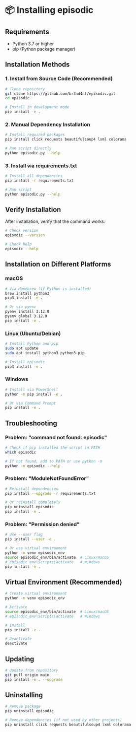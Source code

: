 # 📦 Installing episodic

## Requirements

- Python 3.7 or higher
- pip (Python package manager)

## Installation Methods

### 1. Install from Source Code (Recommended)

```bash
# Clone repository
git clone https://github.com/br3nd4nt/episodic.git
cd episodic

# Install in development mode
pip install -e .
```

### 2. Manual Dependency Installation

```bash
# Install required packages
pip install click requests beautifulsoup4 lxml colorama

# Run script directly
python episodic.py --help
```

### 3. Install via requirements.txt

```bash
# Install all dependencies
pip install -r requirements.txt

# Run script
python episodic.py --help
```

## Verify Installation

After installation, verify that the command works:

```bash
# Check version
episodic --version

# Check help
episodic --help
```

## Installation on Different Platforms

### macOS

```bash
# Via Homebrew (if Python is installed)
brew install python3
pip3 install -e .

# Or via pyenv
pyenv install 3.12.0
pyenv global 3.12.0
pip install -e .
```

### Linux (Ubuntu/Debian)

```bash
# Install Python and pip
sudo apt update
sudo apt install python3 python3-pip

# Install episodic
pip3 install -e .
```

### Windows

```bash
# Install via PowerShell
python -m pip install -e .

# Or via Command Prompt
pip install -e .
```

## Troubleshooting

### Problem: "command not found: episodic"

```bash
# Check if pip installed the script in PATH
which episodic

# If not found, add to PATH or use python -m
python -m episodic --help
```

### Problem: "ModuleNotFoundError"

```bash
# Reinstall dependencies
pip install --upgrade -r requirements.txt

# Or reinstall completely
pip uninstall episodic
pip install -e .
```

### Problem: "Permission denied"

```bash
# Use --user flag
pip install --user -e .

# Or use virtual environment
python -m venv episodic_env
source episodic_env/bin/activate  # Linux/macOS
# episodic_env\Scripts\activate   # Windows
pip install -e .
```

## Virtual Environment (Recommended)

```bash
# Create virtual environment
python -m venv episodic_env

# Activate
source episodic_env/bin/activate  # Linux/macOS
# episodic_env\Scripts\activate   # Windows

# Install
pip install -e .

# Deactivate
deactivate
```

## Updating

```bash
# Update from repository
git pull origin main
pip install -e . --upgrade
```

## Uninstalling

```bash
# Remove package
pip uninstall episodic

# Remove dependencies (if not used by other projects)
pip uninstall click requests beautifulsoup4 lxml colorama
```